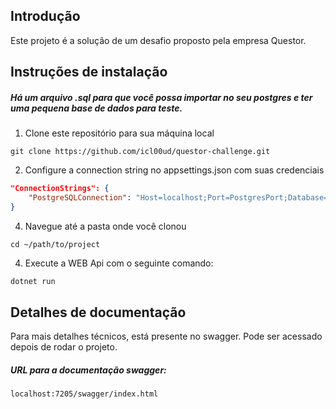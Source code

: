 ## Introdução

Este projeto é a solução de um desafio proposto pela empresa Questor.

## Instruções de instalação

<h5>Há um arquivo .sql para que você possa importar no seu postgres e ter uma pequena base de dados para teste.</h5>

1. Clone este repositório para sua máquina local

````
git clone https://github.com/icl00ud/questor-challenge.git
````
2. Configure a connection string no appsettings.json com suas credenciais

````json
"ConnectionStrings": {
    "PostgreSQLConnection": "Host=localhost;Port=PostgresPort;Database=YourDatabase;User ID=YourUserID;Password=YourPassword;"
}
````

4. Navegue até a pasta onde você clonou

````
cd ~/path/to/project
````

4. Execute a WEB Api com o seguinte comando:

````c#
dotnet run
````

## Detalhes de documentação

Para mais detalhes técnicos, está presente no swagger. Pode ser acessado depois de rodar o projeto.

<h5>URL para a documentação swagger:</h5>

````
localhost:7205/swagger/index.html
````
